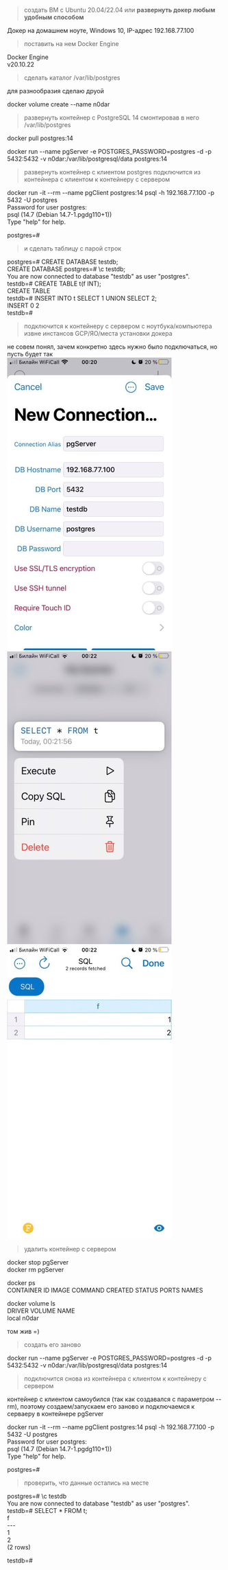 >создать ВМ с Ubuntu 20.04/22.04 или **развернуть докер любым удобным способом**

Докер на домашнем ноуте, Windows 10, IP-адрес 192.168.77.100

>поставить на нем Docker Engine

Docker Engine  
v20.10.22

>сделать каталог /var/lib/postgres

для разнообразия сделаю друой 

docker volume create --name n0dar  

>развернуть контейнер с PostgreSQL 14 смонтировав в него /var/lib/postgres

docker pull postgres:14  

docker run --name pgServer -e POSTGRES_PASSWORD=postgres -d -p 5432:5432 -v n0dar:/var/lib/postgresql/data postgres:14  

>развернуть контейнер с клиентом postgres
>подключится из контейнера с клиентом к контейнеру с сервером

docker run -it  --rm --name pgClient postgres:14 psql -h 192.168.77.100 -p 5432 -U postgres  
Password for user postgres:  
psql (14.7 (Debian 14.7-1.pgdg110+1))  
Type "help" for help.  
  
postgres=#   

>и сделать таблицу с парой строк

postgres=# CREATE DATABASE testdb;  
CREATE DATABASE 
postgres=# \c testdb;  
You are now connected to database "testdb" as user "postgres".  
testdb=# CREATE TABLE t(f INT);   
CREATE TABLE  
testdb=# INSERT INTO t SELECT 1 UNION SELECT 2;  
INSERT 0 2  
testdb=#  

>подключится к контейнеру с сервером с ноутбука/компьютера извне инстансов GCP/ЯО/места установки докера

не совем понял, зачем конкретно здесь нужно было подключаться, но пусть будет так  
![](1.jpg)
![](2.jpg)
![](3.jpg)

>удалить контейнер с сервером

docker stop pgServer  
docker rm  pgServer  

docker ps  
CONTAINER ID   IMAGE     COMMAND   CREATED   STATUS    PORTS     NAMES  


docker volume ls  
DRIVER    VOLUME NAME  
local     n0dar  

том жив =) 

>создать его заново

docker run --name pgServer -e POSTGRES_PASSWORD=postgres -d -p 5432:5432 -v n0dar:/var/lib/postgresql/data postgres:14  

>подключится снова из контейнера с клиентом к контейнеру с сервером  

контейнер с клиентом самоубился (так как создавался с параметром --rm), поэтому создаем/запускаем его заново и подключаемся к серваеру в контейнере pgServer  

docker run -it  --rm --name pgClient postgres:14 psql -h 192.168.77.100 -p 5432 -U postgres  
Password for user postgres:   
psql (14.7 (Debian 14.7-1.pgdg110+1))  
Type "help" for help.  

postgres=#

>проверить, что данные остались на месте

postgres=# \c testdb  
You are now connected to database "testdb" as user "postgres".  
testdb=# SELECT * FROM t;  
 f  
\---  
 1  
 2  
(2 rows)  

testdb=#
